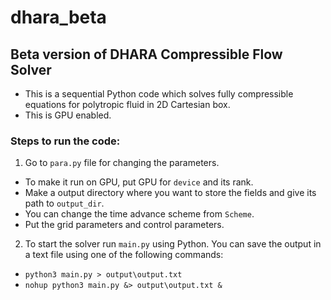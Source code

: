 # dhara_beta
## Beta version of DHARA Compressible Flow Solver

- This is a sequential Python code which solves fully compressible equations for polytropic fluid in 2D Cartesian box. 
- This is GPU enabled. 

### Steps to run the code:
1. Go to `para.py` file for changing the parameters. 
  - To make it run on GPU, put GPU for `device` and its rank. 
  - Make a output directory where you want to store the fields and give its path to `output_dir`. 
  - You can change the time advance scheme from `Scheme`.
  - Put the grid parameters and control parameters.
2. To start the solver run `main.py` using Python. You can save the output in a text file using one of the following commands:
  - `python3 main.py > output\output.txt`
  - `nohup python3 main.py &> output\output.txt &`
